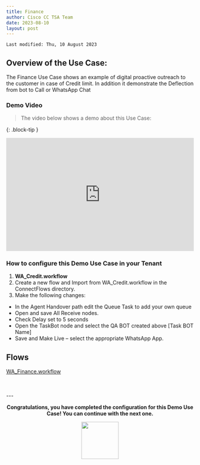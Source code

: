 ```yaml
---
title: Finance
author: Cisco CC TSA Team
date: 2023-08-10
layout: post
---
```


```
Last modified: Thu, 10 August 2023
```

## Overview of the Use Case:

The Finance Use Case shows an example of digital proactive outreach to the customer in case of Credit limit.
In addition it demonstrate the Deflection from bot to Call or WhatsApp Chat


### Demo Video

> The video below shows a demo about this Use Case:

{: .block-tip }
<div style="padding-bottom:60.25%; position:relative; display:block; width: 100%">
	<iframe src="https://app.vidcast.io/share/315cf3d2-706b-4328-945a-b6e23850a193" width="100%" height="100%" title="Station Login" frameborder="0" loading="lazy" allowfullscreen style="position:absolute; top:0; left: 0"></iframe>
</div>

### How to configure this Demo Use Case in your Tenant

1.	**WA_Credit.workflow**
2. Create a new flow and Import from WA_Credit.workflow in the ConnectFlows directory.
3. Make the following changes:

- In the Agent Handover path edit the Queue Task to add your own queue
- Open and save All Receive nodes.
- Check Delay set to 5 seconds
- Open the TaskBot node and select the QA BOT created above [Task BOT Name]
- Save and Make Live – select the appropriate WhatsApp App.




## Flows 


<a href="https://webexcctsa.github.io/wxcc-usecases/assets/ConnectFlows/WA_Credit.workflow">WA_Finance.workflow</a><br> 

<br>
<br>
---

  <script>
    document.addEventListener('DOMContentLoaded', () => {
      console.log('DOMContentLoaded OKOK')
    })

    window.addEventListener('load', () => {
      console.log('window load OK')
    })
  </script>

<p style="text-align:center"><strong>Congratulations, you have completed the configuration for this Demo Use Case! You can continue with the next one.</strong></p>
		
<center><img src="https://webexcctsa.github.io/wxcc-usecases/assets/gitbook/images/webex-small.png" width="100"></center>
